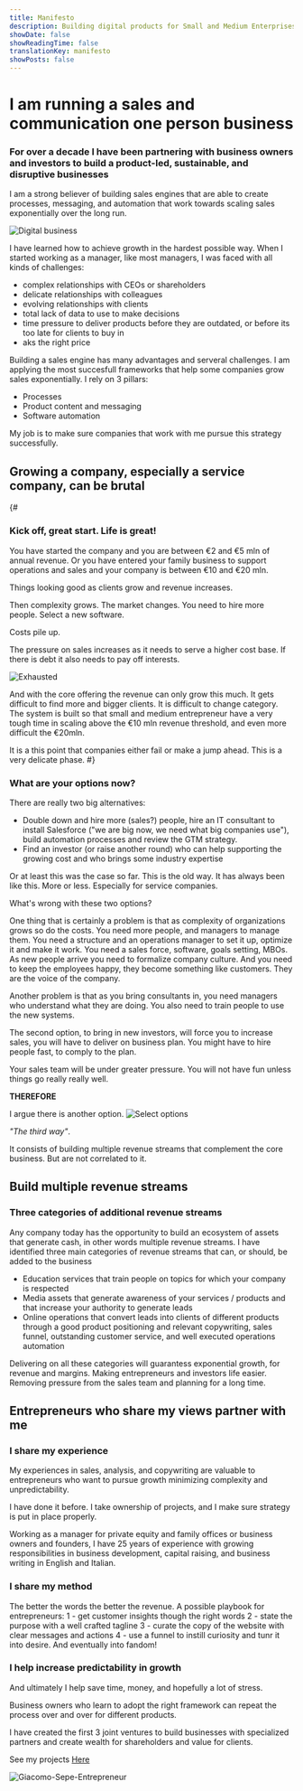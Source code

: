 ```yaml
---
title: Manifesto
description: Building digital products for Small and Medium Enterprises
showDate: false
showReadingTime: false
translationKey: manifesto
showPosts: false
---
```


# I am running a sales and communication one person business

### For over a decade I have been partnering with business owners and investors to build a product-led, sustainable, and disruptive businesses

I am a strong believer of building sales engines that are able to create processes, messaging, and automation that work towards scaling sales exponentially over the long run.

![Digital business](Effortless250x.png)

I have learned how to achieve growth in the hardest possible way. When I started working as a manager, like most managers, I was faced with all kinds of challenges:

- complex relationships with CEOs or shareholders
- delicate relationships with colleagues
- evolving relationships with clients
- total lack of data to use to make decisions
- time pressure to deliver products before they are outdated, or before its too late for clients to buy in
- aks the right price

Building a sales engine has many advantages and serveral challenges.
I am applying the most succesfull frameworks that help some companies grow sales exponentially.
I rely on 3 pillars:

- Processes
- Product content and messaging
- Software automation

My job is to make sure companies that work with me pursue this strategy successfully.

## Growing a company, especially a service company, can be brutal

{#

### Kick off, great start. Life is great!

You have started the company and you are between €2 and €5 mln of annual revenue.
Or you have entered your family business to support operations and sales and your company is between €10 and €20 mln.

Things looking good as clients grow and revenue increases.

Then complexity grows. The market changes. You need to hire more people. Select a new software.

Costs pile up.

The pressure on sales increases as it needs to serve a higher cost base. If there is debt it also needs to pay off interests.

![Exhausted](Laziness.png)

And with the core offering the revenue can only grow this much. It gets difficult to find more and bigger clients. It is difficult to change category. The system is built so that small and medium entrepreneur have a very tough time in scaling above the €10 mln revenue threshold, and even more difficult the €20mln.

It is a this point that companies either fail or make a jump ahead. This is a very delicate phase. #}

### What are your options now?

There are really two big alternatives:

- Double down and hire more (sales?) people, hire an IT consultant to install Salesforce ("we are big now, we need what big companies use"), build automation processes and review the GTM strategy.
- Find an investor (or raise another round) who can help supporting the growing cost and who brings some industry expertise

Or at least this was the case so far. This is the old way. It has always been like this. More or less. Especially for service companies.

What's wrong with these two options?

One thing that is certainly a problem is that as complexity of organizations grows so do the costs. You need more people, and managers to manage them. You need a structure and an operations manager to set it up, optimize it and make it work. You need a sales force, software, goals setting, MBOs. As new people arrive you need to formalize company culture. And you need to keep the employees happy, they become something like customers. They are the voice of the company.

Another problem is that as you bring consultants in, you need managers who understand what they are doing. You also need to train people to use the new systems.

The second option, to bring in new investors, will force you to increase sales, you will have to deliver on business plan. You might have to hire people fast, to comply to the plan.

Your sales team will be under greater pressure. You will not have fun unless things go really really well.

**THEREFORE**

I argue there is another option.
![Select options](People-finder.png)

_"The third way"_.

It consists of building multiple revenue streams that complement the core business. But are not correlated to it.

## Build multiple revenue streams

### Three categories of additional revenue streams

Any company today has the opportunity to build an ecosystem of assets that generate cash, in other words multiple revenue streams.
I have identified three main categories of revenue streams that can, or should, be added to the business

- Education services that train people on topics for which your company is respected
- Media assets that generate awareness of your services / products and that increase your authority to generate leads
- Online operations that convert leads into clients of different products through a good product positioning and relevant copywriting, sales funnel, outstanding customer service, and well executed operations automation

Delivering on all these categories will guarantess exponential growth, for revenue and margins. Making entrepreneurs and investors life easier. Removing pressure from the sales team and planning for a long time.

## Entrepreneurs who share my views partner with me

### I share my experience

My experiences in sales, analysis, and copywriting are valuable to entrepreneurs who want to pursue growth minimizing complexity and unpredictability.

I have done it before. I take ownership of projects, and I make sure strategy is put in place properly.

Working as a manager for private equity and family offices or business owners and founders, I have 25 years of experience with growing responsibilities in business development, capital raising, and business writing in English and Italian.

### I share my method

The better the words the better the revenue. A possible playbook for entrepreneurs:
1 - get customer insights though the right words
2 - state the purpose with a well crafted tagline
3 - curate the copy of the website with clear messages and actions
4 - use a funnel to instill curiosity and tunr it into desire. And eventually into fandom!

### I help increase predictability in growth

And ultimately I help save time, money, and hopefully a lot of stress.

Business owners who learn to adopt the right framework can repeat the process over and over for different products.

I have created the first 3 joint ventures to build businesses with specialized partners and create wealth for shareholders and value for clients.

See my projects [Here](https://projects.giacomosepe.com)

![Giacomo-Sepe-Entrepreneur](Giacomo-Sepe-Entrepreneur-NoBG.png)

<!--Previous text:
Most of the times business growth can be based on a simple repeatable process yet not an easy one.

It ultimately comes down to finding the right words. The better the words the better the revenue.
I have been applying this media transformation strategy at companies in the retail, technology and entertainment industries and it’s been professionally fulfilling for me as well as economically rewarding for the companies I worked with in the past.


Business owners who learn to adopt the right framework can repeat the process over and over for different products and turn their companies into portfolios of products and media, or intangible assets, that will scale and generate cash indefinitely.

Giacomo Sepe is a technology oriented general manager who has been focusing on growth for most of his life. Giacomo is specialized in digital transformation and media investments.

He gained 6 years of experience working for family offices as general manager and business development manager.
He worked for 10 years as product specialist in the private equity division at Merrill Lynch and UBS and as PE investment manager at Hines and at a multi family office PE firm, EQValue.

MBA from Columbia Business School and BA from Bocconi University.

Still writing, riding, and reading every day 🤪. -->
